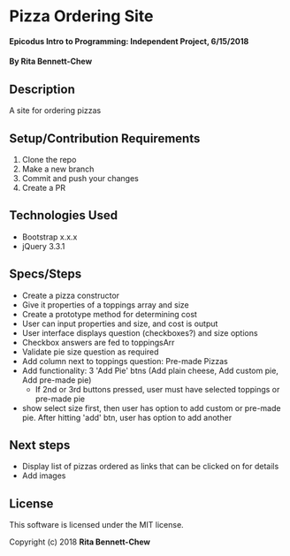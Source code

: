 # Pizza Ordering Site

#### Epicodus Intro to Programming: Independent Project, 6/15/2018

#### By Rita Bennett-Chew

## Description

A site for ordering pizzas

## Setup/Contribution Requirements

1. Clone the repo
1. Make a new branch
1. Commit and push your changes
1. Create a PR

## Technologies Used

* Bootstrap x.x.x
* jQuery 3.3.1

## Specs/Steps
* Create a pizza constructor
* Give it properties of a toppings array and size
* Create a prototype method for determining cost
* User can input properties and size, and cost is output
* User interface displays question (checkboxes?) and size options
* Checkbox answers are fed to toppingsArr
* Validate pie size question as required
* Add column next to toppings question: Pre-made Pizzas
* Add functionality: 3 'Add Pie' btns (Add plain cheese, Add custom pie, Add pre-made pie)
  - If 2nd or 3rd buttons pressed, user must have selected toppings or pre-made pie
* show select size first, then user has option to add custom or pre-made pie. After hitting 'add' btn, user has option to add another

## Next steps
* Display list of pizzas ordered as links that can be clicked on for details
* Add images

## License

This software is licensed under the MIT license.

Copyright (c) 2018 **Rita Bennett-Chew**
